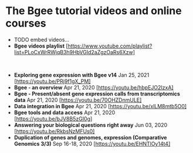 The Bgee tutorial videos and online courses
=============

- TODO embed videos...
- **Bgee videos playlist** [https://www.youtube.com/playlist?list=PLoCxWrRWjqB3h9HbVGId2aZgzOaRs6Xzw]
<br>

- **Exploring gene expression with Bgee v14** Jan 25, 2021 [https://youtu.be/PRj9f1gX_PM]
- **Bgee - an overview** Apr 21, 2020 [https://youtu.be/hbpEJO2IzxA]
- **Bgee - Present/absent gene expression calls from transcriptomics data** Apr 21, 2020 [https://youtu.be/70OHZDnmULE]
- **Data integration in Bgee** Apr 21, 2020 [https://youtu.be/xlLM8mtb5O0]
- **Bgee tools and data access** Apr 21, 2020 [https://youtu.be/bJV8B5zGI0g]
- **Answering your biological questions right away** Jun 03, 2020 [https://youtu.be/RkbsNzMFUs0]
- **Duplication of genes and genomes, expression (Comparative Genomics 3/3)** Sep 16-18, 2020 [https://youtu.be/EHNTlOy14t4]
